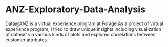 # ANZ-Exploratory-Data-Analysis
Data@ANZ is a virtual experience program at Forage.As a project of virtual experience program, I tried to draw unique insights including visualization of dataset via various kinds of plots and explored correlations between customer attributes.
